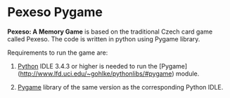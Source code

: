 # Pexeso Pygame
**Pexeso: A Memory Game** is based on the traditional Czech card game called Pexeso. The code is written in python using Pygame library.

Requirements to run the game are:
 1. [Python](https://www.python.org/download/releases/) IDLE 3.4.3 or higher is needed to run the [Pygame] (http://www.lfd.uci.edu/~gohlke/pythonlibs/#pygame) module.
 
2. [Pygame](http://www.lfd.uci.edu/~gohlke/pythonlibs/#pygame) library of the same version as the corresponding Python IDLE.
